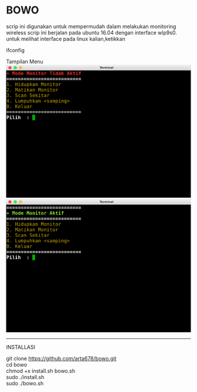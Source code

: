 # BOWO
scrip ini digunakan  untuk mempermudah dalam melakukan monitoring wireless
scrip ini berjalan pada ubuntu 16.04 dengan interface wlp9s0. 
untuk melihat interface pada linux kalian,ketikkan 

ifconfig

Tampilan Menu
![alt text](https://github.com/arta678/bowo/blob/master/gambar/menu1.png)
![alt text](https://github.com/arta678/bowo/blob/master/gambar/menu2.png)
_______________________________________
INSTALLASI 

git clone https://github.com/arta678/bowo.git  
cd bowo  
chmod +x install.sh bowo.sh  
sudo ./install.sh  
sudo ./bowo.sh

